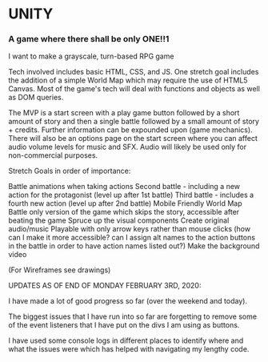 # UNITY
### A game where there shall be only ONE!!1

I want to make a grayscale, turn-based RPG game

Tech involved includes basic HTML, CSS, and JS.  One stretch goal includes the addition of a simple World Map which may require the use of HTML5 Canvas.  Most of the game's tech will deal with functions and objects as well as DOM queries.

The MVP is a start screen with a play game button followed by a short amount of story and then a single battle followed by a small amount of story + credits.
Further information can be expounded upon (game mechanics).
There will also be an options page on the start screen where you can affect audio volume levels for music and SFX. Audio will likely be used only for non-commercial purposes.

Stretch Goals in order of importance:

Battle animations when taking actions
Second battle - including a new action for the protagonist (level up after 1st battle)
Third battle - includes a fourth new action (level up after 2nd battle)
Mobile Friendly
World Map
Battle only version of the game which skips the story, accessible after beating the game
Spruce up the visual components
Create original audio/music
Playable with only arrow keys rather than mouse clicks (how can I make it more accessible? can I assign alt names to the action buttons in the battle in order to have action names listed out?)
Make the background video

(For Wireframes see drawings)



UPDATES AS OF END OF MONDAY FEBRUARY 3RD, 2020:

I have made a lot of good progress so far (over the weekend and today).

The biggest issues that I have run into so far are forgetting to remove some of the event listeners that I have put on the divs I am using as buttons.

I have used some console logs in different places to identify where and what the issues were which has helped with navigating my lengthy code.